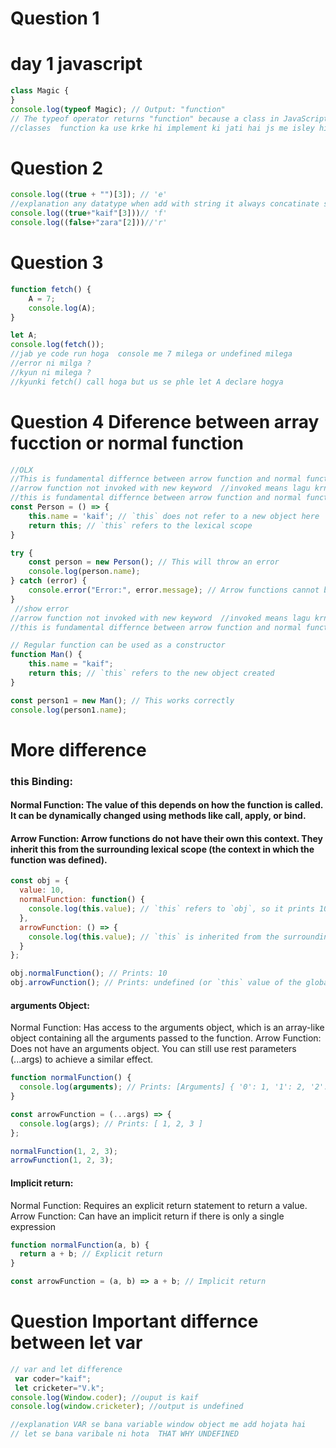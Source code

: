 # Question 1
# day 1 javascript 
```jsx
class Magic {
}
console.log(typeof Magic); // Output: "function"
// The typeof operator returns "function" because a class in JavaScript is internally a constructor function.
//classes  function ka use krke hi implement ki jati hai js me isley hi yea function return karega
```
# Question 2 
```jsx
console.log((true + "")[3]); // 'e'
//explanation any datatype when add with string it always concatinate so it look like "true"[3] and index of 3 is e so e is the ans 
console.log((true+"kaif"[3]))// 'f'
console.log((false+"zara"[2]))//'r'
```
# Question 3
```jsx
function fetch() {
    A = 7;
    console.log(A);
}

let A;
console.log(fetch());
//jab ye code run hoga  console me 7 milega or undefined milega  
//error ni milga ?
//kyun ni milega ?
//kyunki fetch() call hoga but us se phle let A declare hogya 
```

# Question 4 Diference between array fucction or normal function
```jsx
//OLX 
//This is fundamental differnce between arrow function and normal function
//arrow function not invoked with new keyword  //invoked means lagu krna
//this is fundamental differnce between arrow function and normal function
const Person = () => {
    this.name = 'kaif'; // `this` does not refer to a new object here
    return this; // `this` refers to the lexical scope
}

try {
    const person = new Person(); // This will throw an error
    console.log(person.name);
} catch (error) {
    console.error("Error:", error.message); // Arrow functions cannot be used with `new`
}
 //show error 
//arrow function not invoked with new keyword  //invoked means lagu krna
//this is fundamental differnce between arrow function and normal function

// Regular function can be used as a constructor
function Man() {
    this.name = "kaif";
    return this; // `this` refers to the new object created
}

const person1 = new Man(); // This works correctly
console.log(person1.name);
```
# More difference 
### this Binding:
#### Normal Function: The value of this depends on how the function is called. It can be dynamically changed using methods like call, apply, or bind.
#### Arrow Function: Arrow functions do not have their own this context. They inherit this from the surrounding lexical scope (the context in which the function was defined).
```jsx
const obj = {
  value: 10,
  normalFunction: function() {
    console.log(this.value); // `this` refers to `obj`, so it prints 10
  },
  arrowFunction: () => {
    console.log(this.value); // `this` is inherited from the surrounding scope
  }
};

obj.normalFunction(); // Prints: 10
obj.arrowFunction(); // Prints: undefined (or `this` value of the global scope in non-strict mode)

```
#### arguments Object:
Normal Function: Has access to the arguments object, which is an array-like object containing all the arguments passed to the function.
Arrow Function: Does not have an arguments object. You can still use rest parameters (...args) to achieve a similar effect.
```jsx
function normalFunction() {
  console.log(arguments); // Prints: [Arguments] { '0': 1, '1': 2, '2': 3 }
}

const arrowFunction = (...args) => {
  console.log(args); // Prints: [ 1, 2, 3 ]
};

normalFunction(1, 2, 3);
arrowFunction(1, 2, 3);

```
#### Implicit return:
Normal Function: Requires an explicit return statement to return a value.
Arrow Function: Can have an implicit return if there is only a single expression
```jsx
function normalFunction(a, b) {
  return a + b; // Explicit return
}

const arrowFunction = (a, b) => a + b; // Implicit return

```
# Question Important differnce between let var 
```jsx
// var and let difference
 var coder="kaif";
 let cricketer="V.k";
console.log(Window.coder); //ouput is kaif 
console.log(window.cricketer); //output is undefined

//explanation VAR se bana variable window object me add hojata hai
// let se bana varibale ni hota  THAT WHY UNDEFINED 
```
